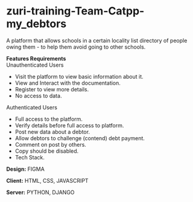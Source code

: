 # zuri-training-Team-Catpp-my_debtors
A platform that allows schools in a certain locality list directory of people owing them - to help them avoid going to other schools.

**Features Requirements**\
Unauthenticated Users
- Visit the platform to view basic information about it.
- View and Interact with the documentation.
- Register to view more details.
- No access to data.

Authenticated Users
- Full access to the platform.
- Verify details before full access to platform.
- Post new data about a debtor.
- Allow debtors to challenge (contend) debt payment.
- Comment on post by others.
- Copy should be disabled.
- Tech Stack.

**Design:** FIGMA

**Client:** HTML, CSS, JAVASCRIPT

**Server:** PYTHON, DJANGO